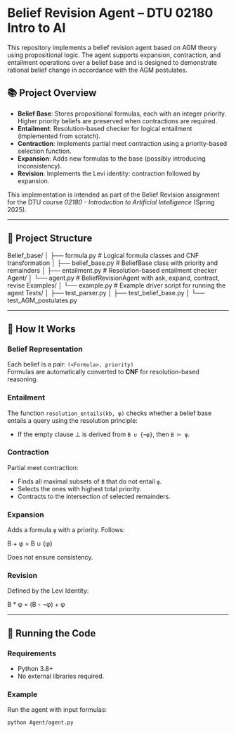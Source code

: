 # Belief Revision Agent – DTU 02180 Intro to AI

This repository implements a belief revision agent based on AGM theory using propositional logic. The agent supports expansion, contraction, and entailment operations over a belief base and is designed to demonstrate rational belief change in accordance with the AGM postulates.

## 📚 Project Overview

- **Belief Base**: Stores propositional formulas, each with an integer priority. Higher priority beliefs are preserved when contractions are required.
- **Entailment**: Resolution-based checker for logical entailment (implemented from scratch).
- **Contraction**: Implements partial meet contraction using a priority-based selection function.
- **Expansion**: Adds new formulas to the base (possibly introducing inconsistency).
- **Revision**: Implements the Levi identity: contraction followed by expansion.

This implementation is intended as part of the Belief Revision assignment for the DTU course *02180 - Introduction to Artificial Intelligence* (Spring 2025).

---

## 🔧 Project Structure

Belief_base/
│ ├── formula.py # Logical formula classes and CNF transformation
│ ├── belief_base.py # BeliefBase class with priority and remainders
│ ├── entailment.py # Resolution-based entailment checker
Agent/
│ └── agent.py # BeliefRevisionAgent with ask, expand, contract, revise
Examples/
│ └── example.py # Example driver script for running the agent
Tests/
│ ├── test_parser.py
│ ├── test_belief_base.py
│ └── test_AGM_postulates.py



---

## 🧠 How It Works

### Belief Representation

Each belief is a pair: `(<Formula>, priority)`  
Formulas are automatically converted to **CNF** for resolution-based reasoning.

### Entailment

The function `resolution_entails(kb, φ)` checks whether a belief base entails a query using the resolution principle:
- If the empty clause ⊥ is derived from `B ∪ {¬φ}`, then `B ⊨ φ`.

### Contraction

Partial meet contraction:
- Finds all maximal subsets of `B` that do not entail `φ`.
- Selects the ones with highest total priority.
- Contracts to the intersection of selected remainders.

### Expansion

Adds a formula `φ` with a priority. Follows:

B + φ = B ∪ {φ}

Does not ensure consistency.

### Revision

Defined by the Levi Identity:

B * φ = (B - ¬φ) + φ


---

## 🧪 Running the Code

### Requirements
- Python 3.8+
- No external libraries required.

### Example
Run the agent with input formulas:
```bash
python Agent/agent.py
